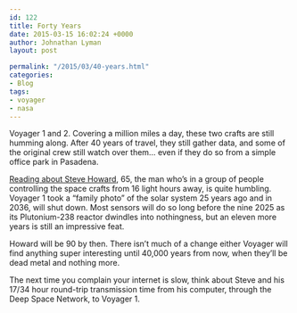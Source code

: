```yaml
---
id: 122
title: Forty Years
date: 2015-03-15 16:02:24 +0000
author: Johnathan Lyman
layout: post

permalink: "/2015/03/40-years.html"
categories:
- Blog
tags:
- voyager
- nasa
---
```

Voyager 1 and 2. Covering a million miles a day, these two crafts are still humming along. After 40 years of travel, they still gather data, and some of the original crew still watch over them… even if they do so from a simple office park in Pasadena.

[Reading about Steve Howard][1], 65, the man who’s in a group of people controlling the space crafts from 16 light hours away, is quite humbling. Voyager 1 took a “family photo” of the solar system 25 years ago and in 2036, will shut down. Most sensors will do so long before the nine 2025 as its Plutonium-238 reactor dwindles into nothingness, but an eleven more years is still an impressive feat.

Howard will be 90 by then. There isn’t much of a change either Voyager will find anything super interesting until 40,000 years from now, when they’ll be dead metal and nothing more.

The next time you complain your internet is slow, think about Steve and his 17/34 hour round-trip transmission time from his computer, through the Deep Space Network, to Voyager 1.

[1]: http://www.theguardian.com/science/2015/mar/15/voyager-1-and-2-space-journey-nasa